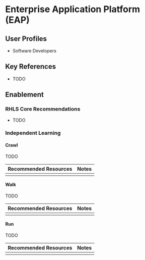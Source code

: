 # Enterprise Application Platform (EAP)

## User Profiles

* Software Developers

## Key References

* TODO

## Enablement

### RHLS Core Recommendations

* TODO

### Independent Learning

#### Crawl

TODO

| Recommended Resources | Notes |
| :---- | :---- |
| | |

#### Walk

TODO

| Recommended Resources | Notes |
| :---- | :---- |
| | |

#### Run

TODO

| Recommended Resources | Notes |
| :---- | :---- |
| | |
